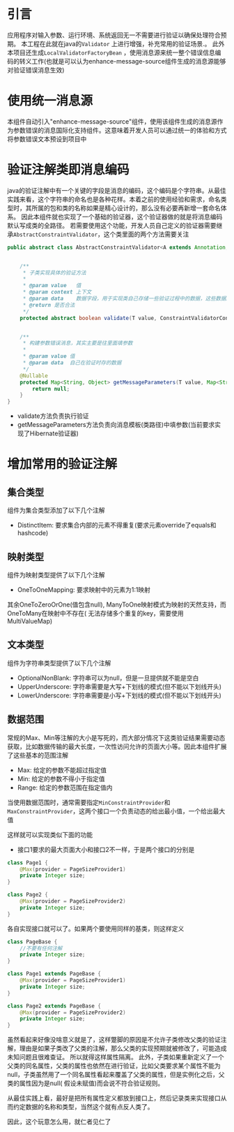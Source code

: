 # 引言

应用程序对输入参数、运行环境、系统返回无一不需要进行验证以确保处理符合预期。 本工程在此就在java的`Validator`
上进行增强，补充常用的验证场景.。 此外本项目还生成`LocalValidatorFactoryBean`
，使用消息源来统一整个错误信息编码的转义工作(也就是可以认为enhance-message-source组件生成的消息源能够对验证错误消息生效)

# 使用统一消息源

本组件自动引入"enhance-message-source"组件，使用该组件生成的消息源作为参数错误的消息国际化支持组件。这意味着开发人员可以通过统一的体验和方式将参数错误文本预设到项目中

# 验证注解类即消息编码

java的验证注解中有一个关键的字段是消息的编码，这个编码是个字符串。从最佳实践来看，这个字符串的命名也是各种花样。本着之前的使用经验和需求，命名类型时，其所属的包和类的名称如果是精心设计的，那么没有必要再新增一套命名体系。
因此本组件就也实现了一个基础的验证器，这个验证器做的就是将消息编码默认写成类的全路径。
若需要使用这个功能，开发人员自己定义的验证器需要继承`AbstractConstraintValidator`，这个类里面的两个方法需要关注

```java
public abstract class AbstractConstraintValidator<A extends Annotation, T> implements ConstraintValidator<A, T> {


    /**
     * 子类实现具体的验证方法
     *
     * @param value   值
     * @param context 上下文
     * @param data    数据字段，用于实现类自己存储一些验证过程中的数据，这些数据的设计初衷是给构建错误消息时使用的
     * @return 是否合法
     */
    protected abstract boolean validate(T value, ConstraintValidatorContext context, Map<String, Object> data);


    /**
     * 构建参数错误消息，其实主要是往里面填参数
     *
     * @param value 值
     * @param data  自己在验证时存的数据
     */
    @Nullable
    protected Map<String, Object> getMessageParameters(T value, Map<String, Object> data) {
        return null;
    }
}
```

* validate方法负责执行验证
* getMessageParameters方法负责向消息模板(类路径)中填参数(当前要求实现了Hibernate验证器)

# 增加常用的验证注解

## 集合类型

组件为集合类型添加了以下几个注解

* DistinctItem: 要求集合内部的元素不得重复(要求元素override了equals和hashcode)

## 映射类型

组件为映射类型提供了以下几个注解

* OneToOneMapping: 要求映射中的元素为1:1映射

其余OneToZeroOrOne(值包含null), ManyToOne映射模式为映射的天然支持，而OneToMany在映射中不存在(
无法存储多个重复的key，需要使用MultiValueMap)

## 文本类型

组件为字符串类型提供了以下几个注解

* OptionalNonBlank: 字符串可以为null，但是一旦提供就不能是空白
* UpperUnderscore: 字符串需要是大写+下划线的模式(但不能以下划线开头)
* LowerUnderscore: 字符串需要是小写+下划线的模式(但不能以下划线开头)

## 数据范围

常规的Max、Min等注解的大小是写死的，而大部分情况下这类验证结果需要动态获取，比如数据传输的最大长度，一次性访问允许的页面大小等。因此本组件扩展了这些基本的范围注解

* Max: 给定的参数不能超过指定值
* Min: 给定的参数不得小于指定值
* Range: 给定的参数范围在指定值内

当使用数据范围时，通常需要指定`MinConstraintProvider`和`MaxConstraintProvider`，这两个接口一个负责动态的给出最小值，一个给出最大值

这样就可以实现类似下面的功能

* 接口1要求的最大页面大小和接口2不一样，于是两个接口的分别是

```java
class Page1 {
    @Max(provider = PageSizeProvider1)
    private Integer size;
}
```

```java
class Page2 {
    @Max(provider = PageSizeProvider2)
    private Integer size;
}
```

各自实现接口就可以了。如果两个要使用同样的基类，则这样定义

```java
class PageBase {
    //不要有任何注解
    private Integer size;
}
```

```java
class Page1 extends PageBase {
    @Max(provider = PageSizeProvider1)
    private Integer size;
}
```

```java
class Page2 extends PageBase {
    @Max(provider = PageSizeProvider2)
    private Integer size;
}
```

虽然看起来好像没啥意义就是了，这样蹩脚的原因是不允许子类修改父类的验证注解，理由是如果子类改了父类的注解，那么父类的实现预期就被修改了，可能造成未知问题且很难查证。
所以就得这样属性隔离。
此外，子类如果重新定义了一个父类的同名属性，父类的属性也依然在进行验证，比如父类要求某个属性不能为null，子类虽然用了一个同名属性看起来覆盖了父类的属性，但是实例化之后，父类的属性因为是null(
假设未赋值)而会说不符合验证规则。

从最佳实践上看，最好是把所有属性定义都放到接口上，然后记录类来实现接口从而约定数据的名称和类型，当然这个就有点反人类了。

因此，这个玩意怎么用，就仁者见仁了